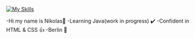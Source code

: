 [![My Skills](https://skillicons.dev/icons?i=java,html,css,idea,instagram,vscode,twitter,github)](https://skillicons.dev)

-Hi my name is Nikolas👋 
-Learning Java(work in progress) ✔️
-Confident in HTML & CSS 👍
-Berlin 📍
